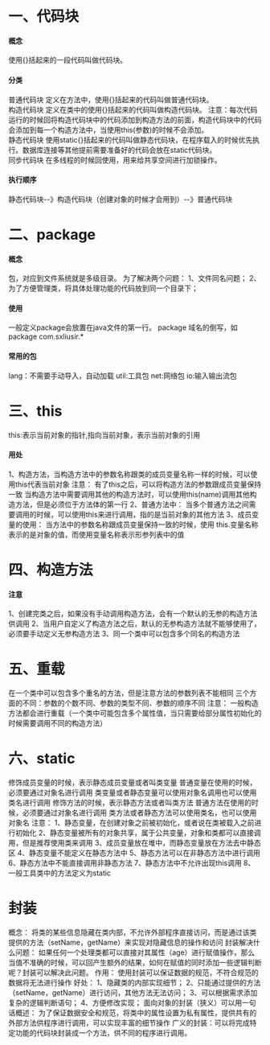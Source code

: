 # 一、代码块
#### 概念
使用{}括起来的一段代码叫做代码块。
#### 分类
普通代码块
定义在方法中，使用{}括起来的代码叫做普通代码块。<br/>
构造代码块
定义在类中的使用{}括起来的代码叫做构造代码块。
注意：每次代码运行的时候回将构造代码块中的代码添加到构造方法的前面，构造代码块中的代码会添加到每一个构造方法中，当使用this(参数)的时候不会添加。<br/>
静态代码块
使用static{}括起来的代码叫做静态代码块，在程序载入的时候优先执行。数据库连接等其他提前需要准备好的代码会放在static代码块。<br/>
同步代码块
在多线程的时候回使用，用来给共享空间进行加锁操作。<br/>
#### 执行顺序
静态代码块--》构造代码块（创建对象的时候才会用到）--》普通代码块
# 二、package
#### 概念
包，对应到文件系统就是多级目录。
为了解决两个问题：
1、文件同名问题；
2、为了方便管理类，将具体处理功能的代码放到同一个目录下；
#### 使用
一般定义package会放置在java文件的第一行。
package 域名的倒写，如 package com.sxliusir.*
#### 常用的包
lang：不需要手动导入，自动加载
util:工具包
net:网络包
io:输入输出流包
# 三、this
this:表示当前对象的指针,指向当前对象，表示当前对象的引用
#### 用处
1、构造方法，当构造方法中的参数名称跟类的成员变量名称一样的时候，可以使用this代表当前对象
注意：
有了this之后，可以将构造方法的参数跟成员变量保持一致
当构造方法中需要调用其他的构造方法时，可以使用this(name)调用其他构造方法，但是必须位于方法体的第一行
2、普通方法中：
当多个普通方法之间需要调用的时候，可以使用this来进行调用，指的是当前对象的其他方法
3、成员变量的使用：
当方法中的参数名称跟成员变量保持一致的时候，使用 this.变量名称 表示的是对象的值，而使用变量名称表示形参列表中的值
# 四、构造方法
#### 注意
1、创建完类之后，如果没有手动调用构造方法，会有一个默认的无参的构造方法供调用
2、当用户自定义了构造方法之后，默认的无参构造方法就不能够使用了，必须要手动定义无参构造方法
3、同一个类中可以包含多个同名的构造方法
# 五、重载
在一个类中可以包含多个重名的方法，但是注意方法的参数列表不能相同
三个方面的不同：参数的个数不同、参数的类型不同、参数的顺序不同
注意：
一般构造方法都会进行重载（一个类中可能包含多个属性值，当只需要给部分属性初始化的时候需要调用不同的构造方法）
# 六、static
修饰成员变量的时候，表示静态成员变量或者叫类变量
普通变量在使用的时候，必须要通过对象名进行调用
类变量或者静态变量可以使用对象名调用也可以使用类名进行调用
修饰方法的时候，表示静态方法或者叫类方法
普通方法在使用的时候，必须要通过对象名进行调用
类方法或者静态方法可以使用类名，也可以使用对象名
注意：
1、静态变量，在创建对象之前被初始化，或者说在类被载入之前进行初始化
2、静态变量被所有的对象共享，属于公共变量，对象和类都可以直接调用，但是推荐使用类来调用
3、成员变量放在堆中，而静态变量放在方法去中静态区
4、静态变量不能定义在静态方法中
5、静态方法可以在非静态方法中进行调用
6、静态方法中不能直接调用非静态方法
7、静态方法中不允许出现this调用
8、一般工具类中的方法定义为static
# 封装
概念：
将类的某些信息隐藏在类内部，不允许外部程序直接访问，而是通过该类提供的方法（setName，getName）来实现对隐藏信息的操作和访问
封装解决什么问题：
如果任何一个处理类都可以直接对其属性（age）进行赋值操作，那么当值不准确的时候，可以回产生额外的结果，如何在赋值的同时添加一些逻辑判断呢？封装可以解决此问题。
作用：
使用封装可以保证数据的规范，不符合规范的数据将无法进行操作
好处：
1、隐藏类的内部实现细节；
2、只能通过提供的方法（setName，getName）进行访问，其他方法无法访问；
3、可以根据需求添加复杂的逻辑判断语句；
4、方便修改实现；
面向对象的封装（狭义）可以用一句话概述： 为了保证数据安全和规范，将类中的属性设置为私有属性，提供共有的外部方法供程序进行调用，可以实现丰富的细节操作
广义的封装：可以将完成特定功能的代码块封装成一个方法，供不同的程序进行调用。